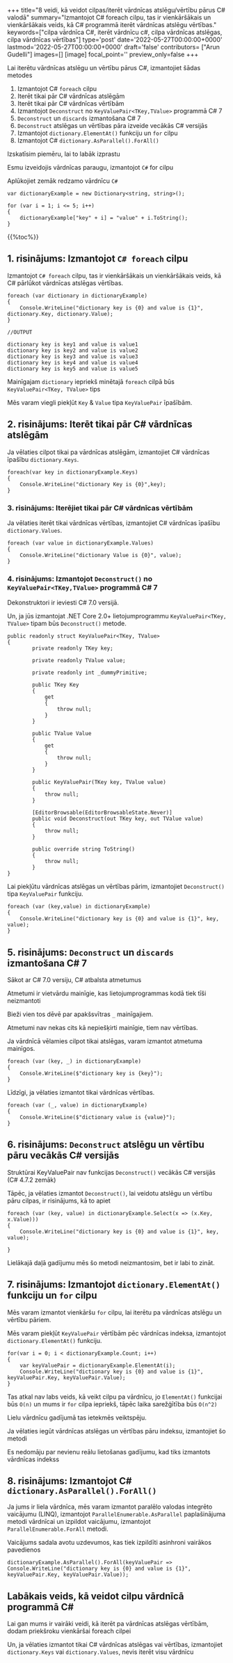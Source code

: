 +++
title="8 veidi, kā veidot cilpas/iterēt vārdnīcas atslēgu/vērtību pārus C# valodā"
summary="Izmantojot C# foreach cilpu, tas ir vienkāršākais un vienkāršākais veids, kā C# programmā iterēt vārdnīcas atslēgu vērtības."
keywords=["cilpa vārdnīca C#, iterēt vārdnīcu c#, cilpa vārdnīcas atslēgas, cilpa vārdnīcas vērtības"]
type='post'
date='2022-05-27T00:00:00+0000'
lastmod='2022-05-27T00:00:00+0000'
draft='false'
contributors= ["Arun Gudelli"]
images=[]
[image]
focal_point=''
preview_only=false
+++

Lai iterētu vārdnīcas atslēgu un vērtību pārus C#, izmantojiet šādas metodes

1. Izmantojot C# `foreach` cilpu
2. Iterēt tikai pār C# vārdnīcas atslēgām
3. Iterēt tikai pār C# vārdnīcas vērtībām
4. Izmantojot `Deconstruct` no `KeyValuePair<TKey,TValue>` programmā C# 7
5. `Deconstruct` un `discards` izmantošana C# 7 
6. `Deconstruct` atslēgas un vērtības pāra izveide vecākās C# versijās
7. Izmantojot `dictionary.ElementAt()` funkciju un `for` cilpu
8. Izmantojot C# `dictionary.AsParallel().ForAll()` 

Izskatīsim piemēru, lai to labāk izprastu 

Esmu izveidojis vārdnīcas paraugu, izmantojot `C#` for cilpu

Aplūkojiet zemāk redzamo vārdnīcu `C#` 

```
var dictionaryExample = new Dictionary<string, string>();

for (var i = 1; i <= 5; i++)
{
    dictionaryExample["key" + i] = "value" + i.ToString();
}
```

{{%toc%}}

## 1. risinājums: Izmantojot `C# foreach` cilpu

Izmantojot `C# foreach` cilpu, tas ir vienkāršākais un vienkāršākais veids, kā C# pārlūkot vārdnīcas atslēgas vērtības.

```
foreach (var dictionary in dictionaryExample)
{
    Console.WriteLine("dictionary key is {0} and value is {1}", dictionary.Key, dictionary.Value);
}

//OUTPUT

dictionary key is key1 and value is value1
dictionary key is key2 and value is value2
dictionary key is key3 and value is value3
dictionary key is key4 and value is value4
dictionary key is key5 and value is value5
```

Mainīgajam `dictionary` iepriekš minētajā `foreach` cilpā būs `KeyValuePair<TKey, TValue>` tips 

Mēs varam viegli piekļūt `Key` &amp; `Value` tipa `KeyValuePair` īpašībām.

## 2. risinājums: Iterēt tikai pār C# vārdnīcas atslēgām

Ja vēlaties cilpot tikai pa vārdnīcas atslēgām, izmantojiet C# vārdnīcas īpašību `dictionary.Keys`.

```
foreach(var key in dictionaryExample.Keys)
{
    Console.WriteLine("dictionary Key is {0}",key);
}
```

### 3. risinājums: Iterējiet tikai pār C# vārdnīcas vērtībām

Ja vēlaties iterēt tikai vārdnīcas vērtības, izmantojiet C# vārdnīcas īpašību `dictionary.Values`.

```
foreach (var value in dictionaryExample.Values)
{
    Console.WriteLine("dictionary Value is {0}", value);
}
```

### 4. risinājums: Izmantojot `Deconstruct()` no `KeyValuePair<TKey,TValue>` programmā C# 7

Dekonstruktori ir ieviesti C# 7.0 versijā.
 
Un, ja jūs izmantojat .NET Core 2.0+ lietojumprogrammu `KeyValuePair<TKey, TValue>` tipam būs `Deconstruct()` metode.

```
public readonly struct KeyValuePair<TKey, TValue>
{
        private readonly TKey key;

        private readonly TValue value;

        private readonly int _dummyPrimitive;

        public TKey Key
        {
            get
            {
                throw null;
            }
        }

        public TValue Value
        {
            get
            {
                throw null;
            }
        }

        public KeyValuePair(TKey key, TValue value)
        {
            throw null;
        }

        [EditorBrowsable(EditorBrowsableState.Never)]
        public void Deconstruct(out TKey key, out TValue value)
        {
            throw null;
        }

        public override string ToString()
        {
            throw null;
        }
}
```

Lai piekļūtu vārdnīcas atslēgas un vērtības pārim, izmantojiet `Deconstruct()` tipa `KeyValuePair` funkciju.

```
foreach (var (key,value) in dictionaryExample)
{
    Console.WriteLine("dictionary key is {0} and value is {1}", key, value);
}
```

## 5. risinājums: `Deconstruct` un `discards` izmantošana C# 7 

Sākot ar C# 7.0 versiju, C# atbalsta atmetumus 

Atmetumi ir vietvārdu mainīgie, kas lietojumprogrammas kodā tiek tīši neizmantoti 

Bieži vien tos dēvē par apakšsvītras `_` mainīgajiem.

Atmetumi nav nekas cits kā nepiešķirti mainīgie, tiem nav vērtības.

Ja vārdnīcā vēlamies cilpot tikai atslēgas, varam izmantot atmetuma mainīgos.

```
foreach (var (key, _) in dictionaryExample)
{
    Console.WriteLine($"dictionary key is {key}");
}
```
Līdzīgi, ja vēlaties izmantot tikai vārdnīcas vērtības.

```
foreach (var (_, value) in dictionaryExample)
{
    Console.WriteLine($"dictionary value is {value}");
}
```

## 6. risinājums: `Deconstruct` atslēgu un vērtību pāru vecākās C# versijās


Struktūrai KeyValuePair nav funkcijas `Deconstruct()` vecākās C# versijās (C# 4.7.2 zemāk) 

Tāpēc, ja vēlaties izmantot `Deconstruct()`, lai veidotu atslēgu un vērtību pāru cilpas, ir risinājums, kā to apiet 

```
foreach (var (key, value) in dictionaryExample.Select(x => (x.Key, x.Value)))
{
    Console.WriteLine("dictionary key is {0} and value is {1}", key, value);

}
```

Lielākajā daļā gadījumu mēs šo metodi neizmantosim, bet ir labi to zināt.

## 7. risinājums: Izmantojot `dictionary.ElementAt()` funkciju un `for` cilpu

Mēs varam izmantot vienkāršu `for` cilpu, lai iterētu pa vārdnīcas atslēgu un vērtību pāriem.

Mēs varam piekļūt `KeyValuePair` vērtībām pēc vārdnīcas indeksa, izmantojot `dictionary.ElementAt()` funkciju.

```
for(var i = 0; i < dictionaryExample.Count; i++)
{
    var keyValuePair = dictionaryExample.ElementAt(i);
    Console.WriteLine("dictionary key is {0} and value is {1}", keyValuePair.Key, keyValuePair.Value);
}
```

Tas atkal nav labs veids, kā veikt cilpu pa vārdnīcu, jo `ElementAt()` funkcijai būs `O(n)` un mums ir `for` cilpa iepriekš, tāpēc laika sarežģītība būs `O(n^2)` 

Lielu vārdnīcu gadījumā tas ietekmēs veiktspēju.

Ja vēlaties iegūt vārdnīcas atslēgas un vērtības pāru indeksu, izmantojiet šo metodi 

Es nedomāju par nevienu reālu lietošanas gadījumu, kad tiks izmantots vārdnīcas indekss 

## 8. risinājums: Izmantojot C# `dictionary.AsParallel().ForAll()`

Ja jums ir liela vārdnīca, mēs varam izmantot paralēlo valodas integrēto vaicājumu (LINQ), izmantojot `ParallelEnumerable.AsParallel` paplašinājuma metodi vārdnīcai un izpildot vaicājumu, izmantojot `ParallelEnumerable.ForAll` metodi.

Vaicājums sadala avotu uzdevumos, kas tiek izpildīti asinhroni vairākos pavedienos

```
dictionaryExample.AsParallel().ForAll(keyValuePair => 
Console.WriteLine("dictionary key is {0} and value is {1}", keyValuePair.Key, keyValuePair.Value));
```

## Labākais veids, kā veidot cilpu vārdnīcā programmā C# 

Lai gan mums ir vairāki veidi, kā iterēt pa vārdnīcas atslēgas vērtībām, dodam priekšroku vienkāršai foreach cilpei 

Un, ja vēlaties izmantot tikai C# vārdnīcas atslēgas vai vērtības, izmantojiet `dictionary.Keys` vai `dictionary.Values`, nevis iterēt visu vārdnīcu 







